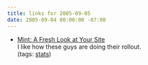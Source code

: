 ```yaml
---
title: links for 2005-09-05
date: 2005-09-04 00:00:00 -07:00
---
```


<ul class="delicious">
	<li>
		<div class="delicious-link"><a href="http://www.haveamint.com/">Mint: A Fresh Look at Your Site</a></div>
		<div class="delicious-extended">I like how these guys are doing their rollout.</div>
		<div class="delicious-tags">(tags: <a href="http://del.icio.us/torrez/stats">stats</a>)</div>
	</li>
</ul>
